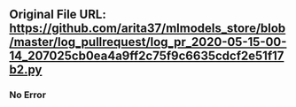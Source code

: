 ## Original File URL: https://github.com/arita37/mlmodels_store/blob/master/log_pullrequest/log_pr_2020-05-15-00-14_207025cb0ea4a9ff2c75f9c6635cdcf2e51f17b2.py<br />

### No Error